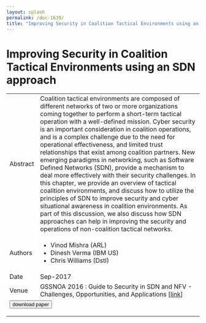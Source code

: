 ```yaml
---
layout: splash
permalink: /doc-1639/
title: "Improving Security in Coalition Tactical Environments using an SDN approach"
---
```


# Improving Security in Coalition Tactical Environments using an SDN approach

<table>
    <tbody>
    <tr>
        <td>Abstract</td>
        <td>Coalition tactical environments are composed of different networks of two or more organizations coming together to perform a short-term tactical operation with a well-defined mission. Cyber security is an important consideration in coalition operations, and is a complex challenge due to the need for operational effectiveness, and limited trust relationships that exist among coalition partners. New emerging paradigms in networking, such as Software Defined Networks (SDN), provide a mechanism to deal more effectively with their security challenges. In this chapter, we provide an overview of tactical coalition environments, and discuss how to utilize the principles of SDN to improve security and cyber situational awareness in coalition environments. As part of this discussion, we also discuss how SDN approaches can help in improving the security and operations of non-coalition tactical networks.</td>
    </tr>
    <tr>
        <td>Authors</td>
        <td>
            <ul>
                <li>Vinod Mishra (ARL)</li>
                <li>Dinesh Verma (IBM US)</li>
                <li>Chris Williams (Dstl)</li>
            </ul>
        </td>
    </tr>
    <tr>
        <td>Date</td>
        <td>Sep-2017</td>
    </tr>
    <tr>
        <td>Venue</td>
        <td>GSSNOA 2016 : Guide to Security in SDN and NFV - Challenges, Opportunities, and Applications [<a href="https://iopscience.iop.org/article/10.1088/1742-5468/ab054b">link</a>]</td>
    </tr>
        <tr>
            <td colspan="2">
                <form method="get" action="https://iopscience.iop.org/article/10.1088/1742-5468/ab054b">
                    <button type="submit">download paper</button>
                </form>
            </td>
        </tr>
    </tbody>
</table>
